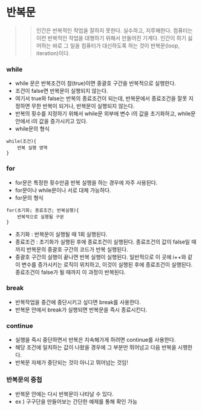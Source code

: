 # 반복문
>> 인간은 반복적인 작업을 잘하지 못한다. 실수하고, 지루해한다. 컴퓨터는 이런 반복적인 작업을 대행하기 위해서 만들어진 기계다. 인간이 하기 싫어하는 바로 그 일을 컴퓨터가 대신하도록 하는 것이 반복문(loop, iteration)이다.

### while
- while 문은 반복조건이 참(true)이면 중괄호 구간을 반복적으로 실행한다. 
- 조건이 false면 반복문이 실행되지 않는다. 
- 여기서 true와 false는 반복의 종료조건이 되는데, 반복문에서 종료조건을 잘못 지정하면 무한 반복이 되거나, 반복문이 실행되지 않는다.
- 반복의 횟수를 지정하기 위해서 while문 외부에 변수 i의 값을 초기화하고, while문 안에서 i의 값을 증가시키고 있다. 
- while문의 형식
```
while(조건){
    반복 실행 영역
}
```

### for
- for문은 특정한 횟수만큼 반복 실행을 하는 경우에 자주 사용된다.
- for문이나 while문이나 서로 대체 가능하다.
- for문의 형식
```
for(초기화; 종료조건; 반복실행){
    반복적으로 실행될 구문
}
```
- 초기화 : 반복문이 실행될 때 1회 실행된다.
- 종료조건 : 초기화가 실행된 후에 종료조건이 실행된다. 종료조건의 값이 false일 때까지 반복문의 중괄호 구간의 코드가 반복 실행된다.
- 중괄호 구간의 실행이 끝나면 반복 실행이 실행된다. 일반적으로 이 곳에 i++와 같이 변수를 증가시키는 로직이 위치하고, 이것이 실행된 후에 종료조건이 실행된다. 종료조건이 false가 될 때까지 이 과정이 반복된다.

### break
- 반복작업을 중간에 중단시키고 싶다면 break를 사용한다.
- 반복문 안에서 break가 실행되면 반복문을 즉시 종료시킨다. 

### continue
- 실행을 즉시 중단하면서 반복은 지속해가게 하려면 continue를 사용한다.
- 해당 조건에 일치하는 값이 나왔을 경우에 그 부분만 뛰어넘고 다음 반복을 시행한다.
- 반복문 자체가 중단되는 것이 아니고 뛰어넘는 것임!

### 반복문의 중첩
- 반복문 안에는 다시 반복문이 나타날 수 있다.
- ex ) 구구단을 만들어보는 간단한 예제를 통해 확인 가능
